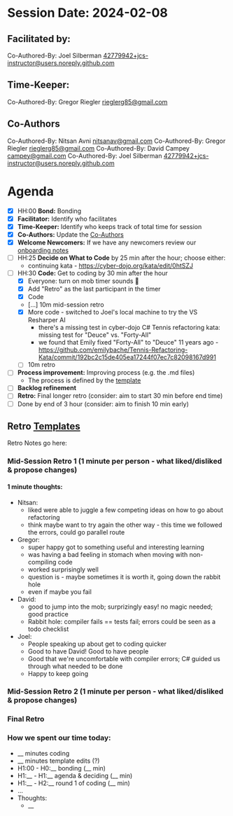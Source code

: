 # Session Date: 2024-02-08

## Facilitated by:
Co-Authored-By: Joel Silberman <42779942+jcs-instructor@users.noreply.github.com>

## Time-Keeper:
Co-Authored-By: Gregor Riegler <rieglerg85@gmail.com>

## Co-Authors
Co-Authored-By: Nitsan Avni <nitsanav@gmail.com>
Co-Authored-By: Gregor Riegler <rieglerg85@gmail.com>
Co-Authored-By: David Campey <campey@gmail.com>
Co-Authored-By: Joel Silberman <42779942+jcs-instructor@users.noreply.github.com>

# Agenda

- [x] HH:00 **Bond:** Bonding
- [x] **Facilitator:** Identify who facilitates
- [x] **Time-Keeper:** Identify who keeps track of total time for session
- [x] **Co-Authors:** Update the [Co-Authors](#co-authors) 
- [x] **Welcome Newcomers:** If we have any newcomers review our [onboarding notes](../docs/onboarding-notes.md)
- [ ] HH:25 **Decide on What to Code** by 25 min after the hour; choose either:
    - continuing kata - https://cyber-dojo.org/kata/edit/0htSZJ
- [ ] HH:30 **Code:** Get to coding by 30 min after the hour 
  - [x] Everyone: turn on mob timer sounds 📣
  - [x] Add "Retro" as the last participant in the timer
  - [x] Code
  - [...] 10m mid-session retro
  - [x] More code - switched to Joel's local machine to try the VS Resharper AI
    - there's a missing test in cyber-dojo C# Tennis refactoring kata: missing test for "Deuce" vs. "Forty-All"
    - we found that Emily fixed "Forty-All" to "Deuce" 11 years ago - https://github.com/emilybache/Tennis-Refactoring-Kata/commit/192bc2c15de405ea17244f07ec7c82098167d991
  - [ ] 10m retro
- [ ] **Process improvement:** Improving process (e.g. the .md files)
  - The process is defined by the [template](./session-notes-YYYY-MM-DD.md)
- [ ] **Backlog refinement**
- [ ] **Retro:** Final longer retro (consider: aim to start 30 min before end time)
- [ ] Done by end of 3 hour (consider: aim to finish 10 min early)

## Retro [Templates](../docs/retro-templates.md)

Retro Notes go here:

### Mid-Session Retro 1 (1 minute per person - what liked/disliked & propose changes)

#### 1 minute thoughts:

 - Nitsan: 
   - liked were able to juggle a few competing ideas on how to go about refactoring
   - think maybe want to try again the other way - this time we followed the errors, could go parallel route
 - Gregor:
   - super happy got to something useful and interesting learning
   - was having a bad feeling in stomach when moving with non-compiling code
   - worked surprisingly well
   - question is - maybe sometimes it is worth it, going down the rabbit hole
   - even if maybe you fail
- David:
   - good to jump into the mob; surprizingly easy! no magic needed; good practice
   - Rabbit hole: compiler fails == tests fail; errors could be seen as a todo checklist
- Joel:
  - People speaking up about get to coding quicker
  - Good to have David! Good to have people
  - Good that we're uncomfortable with compiler errors; C# guided us through what needed to be done
  - Happy to keep going
  

### Mid-Session Retro 2 (1 minute per person - what liked/disliked & propose changes)

### Final Retro

### How we spent our time today:
- __ minutes coding
- __ minutes template edits (?)
- H1:00 - H0:__ bonding            (__ min)
- H1:__ - H1:__ agenda & deciding  (__ min)
- H1:__ - H2:__ round 1 of coding  (__ min)
- ...
- Thoughts:
  - __
